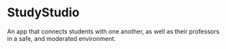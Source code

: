 # StudyStudio
An app that connects students with one another, as well as their professors in a safe, and moderated environment. 
